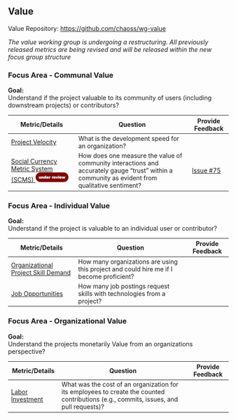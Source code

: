 ## Value
Value Repository: https://github.com/chaoss/wg-value

_The value working group is undergoing a restructuring. All previously released metrics are being revised and will be released within the new focus group structure_

### Focus Area - Communal Value

**Goal:**  
Understand if the project valuable to its community of users (including downstream projects) or contributors?  

<div>
<table>
  <thead><tr><th>Metric/Details</th><th>Question</th><th>Provide Feedback</th></tr></thead>
<tbody>
  <tr><td><a href="https://chaoss.community/metric-project-velocity/">Project Velocity</a></td><td>What is the development speed for an organization?</td><td></td></tr>
  <tr><td><a href="https://github.com/chaoss/wg-value/blob/master/focus-areas/communal-value/social-currency-metric-system.md">Social Currency Metric System (SCMS) <img src="https://raw.githubusercontent.com/chaoss/website/master/release/Images/under-review75.png" alt="Under Review"></a></td><td>How does one measure the value of community interactions and accurately gauge “trust” within a community as evident from qualitative sentiment?</td><td><a href="https://github.com/chaoss/wg-value/issues/75">Issue #75</a></td></tr>
</tbody>
</table>
</div>


### Focus Area - Individual Value

**Goal:**  
Understand if the project is valuable to an individual user or contributor?

<div>
<table>
  <thead><tr><th>Metric/Details</th><th>Question</th><th>Provide Feedback</th></tr></thead>
<tbody>
  <tr><td><a href="https://chaoss.community/metric-organizational-project-skill-demand/">Organizational Project Skill Demand</a></td><td>How many organizations are using this project and could hire me if I become proficient?</td><td></td></tr>
  <tr><td><a href="https://chaoss.community/metric-job-opportunities/" >Job Opportunities</a></td><td>How many job postings request skills with technologies from a project?</td><td></td></tr>
</tbody>
</table>
</div>  

### Focus Area - Organizational Value

**Goal:**  
Understand  the projects monetarily Value from an organizations perspective?

<div>
<table>
  <thead><tr><th>Metric/Details</th><th>Question</th><th>Provide Feedback</th></tr></thead>
<tbody>
  <tr><td><a href="https://chaoss.community/metric-labor-investment/">Labor Investment</a></td><td>What was the cost of an organization for its employees to create the counted contributions (e.g., commits, issues, and pull requests)?</td><td></td></tr>
</tbody>
</table>
</div>
